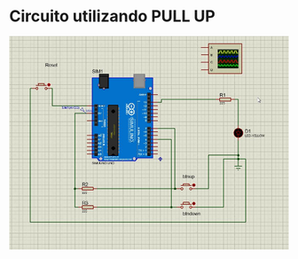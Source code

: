 # Circuito utilizando PULL UP

![](https://github.com/alisson2000rj/SE/blob/master/Tarefa-01%20-%20Blink-alisson-acelerate-1touch-debounce-V4d/Blink-alisson-acelerate-1touch-debounce.jpg)


  

<!--
By Alisson Cavalcante e Silva
12/09/2018
-->



